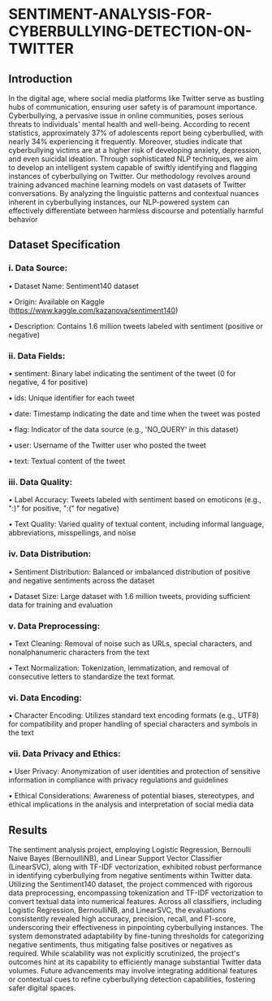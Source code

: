# SENTIMENT-ANALYSIS-FOR-CYBERBULLYING-DETECTION-ON-TWITTER

## Introduction
In the digital age, where social media platforms like Twitter serve as bustling hubs of communication, ensuring user safety is of paramount importance. Cyberbullying, a pervasive issue in online communities, poses serious threats to individuals' mental health and well-being. According to recent statistics, approximately 37% of adolescents report being cyberbullied, with nearly 34% experiencing it frequently. Moreover, studies indicate that cyberbullying victims are at a higher risk of developing anxiety, depression, and even suicidal ideation. Through sophisticated NLP techniques, we aim to develop an intelligent system capable of swiftly identifying and flagging instances of cyberbullying on Twitter. Our methodology revolves around training advanced machine learning models on vast datasets of Twitter conversations. By analyzing the linguistic patterns and contextual nuances inherent in cyberbullying instances, our NLP-powered system can effectively differentiate between harmless discourse and potentially harmful behavior

## Dataset Specification

### i. Data Source:
• Dataset Name: Sentiment140 dataset

• Origin: Available on Kaggle (https://www.kaggle.com/kazanova/sentiment140)

• Description: Contains 1.6 million tweets labeled with sentiment (positive or negative)

### ii. Data Fields:
• sentiment: Binary label indicating the sentiment of the tweet (0 for negative, 4 for positive)

• ids: Unique identifier for each tweet

• date: Timestamp indicating the date and time when the tweet was posted

• flag: Indicator of the data source (e.g., 'NO_QUERY' in this dataset)

• user: Username of the Twitter user who posted the tweet

• text: Textual content of the tweet

### iii. Data Quality:
• Label Accuracy: Tweets labeled with sentiment based on emoticons (e.g., ":)" for positive, ":(" for negative)

• Text Quality: Varied quality of textual content, including informal language, abbreviations, misspellings, and noise

### iv. Data Distribution:
• Sentiment Distribution: Balanced or imbalanced distribution of positive and negative sentiments across the dataset

• Dataset Size: Large dataset with 1.6 million tweets, providing sufficient data for training and evaluation

### v. Data Preprocessing:
• Text Cleaning: Removal of noise such as URLs, special characters, and nonalphanumeric characters from the text

• Text Normalization: Tokenization, lemmatization, and removal of consecutive letters to standardize the text format.

### vi. Data Encoding:
• Character Encoding: Utilizes standard text encoding formats (e.g., UTF8) for compatibility and proper handling of special characters and symbols in the text

### vii. Data Privacy and Ethics:
• User Privacy: Anonymization of user identities and protection of sensitive information in compliance with privacy regulations and guidelines

• Ethical Considerations: Awareness of potential biases, stereotypes, and ethical implications in the analysis and interpretation of social media data

## Results

The sentiment analysis project, employing Logistic Regression, Bernoulli Naive Bayes (BernoulliNB), and Linear Support Vector Classifier (LinearSVC), along with TF-IDF vectorization, exhibited robust performance in identifying cyberbullying from negative sentiments within Twitter data. Utilizing the Sentiment140 dataset, the project commenced with rigorous data preprocessing, encompassing tokenization and TF-IDF vectorization to convert textual data into numerical features. Across all classifiers, including Logistic Regression, BernoulliNB, and LinearSVC, the evaluations consistently revealed high accuracy, precision, recall, and F1-score, underscoring their effectiveness in pinpointing cyberbullying instances. The system demonstrated adaptability by fine-tuning thresholds for categorizing negative sentiments, thus mitigating false positives or negatives as required. While scalability was not explicitly scrutinized, the project's outcomes hint at its capability to efficiently manage substantial Twitter data volumes. Future advancements may involve integrating additional features or contextual cues to refine cyberbullying detection capabilities, fostering safer digital spaces.
